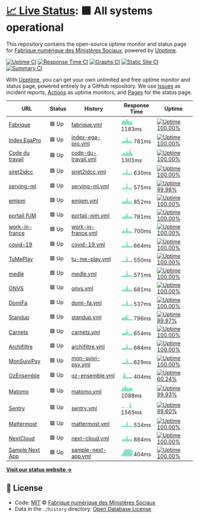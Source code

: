 # [📈 Live Status](https://SocialGouv.github.io/upptime): <!--live status--> **🟩 All systems operational**

This repository contains the open-source uptime monitor and status page for [Fabrique numérique des Ministères Sociaux](https://incubateur.social.gouv.fr), powered by [Upptime](https://github.com/upptime/upptime).

[![Uptime CI](https://github.com/koj-co/upptime/workflows/Uptime%20CI/badge.svg)](https://github.com/koj-co/upptime/actions?query=workflow%3A%22Uptime+CI%22)
[![Response Time CI](https://github.com/koj-co/upptime/workflows/Response%20Time%20CI/badge.svg)](https://github.com/koj-co/upptime/actions?query=workflow%3A%22Response+Time+CI%22)
[![Graphs CI](https://github.com/koj-co/upptime/workflows/Graphs%20CI/badge.svg)](https://github.com/koj-co/upptime/actions?query=workflow%3A%22Graphs+CI%22)
[![Static Site CI](https://github.com/koj-co/upptime/workflows/Static%20Site%20CI/badge.svg)](https://github.com/koj-co/upptime/actions?query=workflow%3A%22Static+Site+CI%22)
[![Summary CI](https://github.com/koj-co/upptime/workflows/Summary%20CI/badge.svg)](https://github.com/koj-co/upptime/actions?query=workflow%3A%22Summary+CI%22)

With [Upptime](https://upptime.js.org), you can get your own unlimited and free uptime monitor and status page, powered entirely by a GitHub repository. We use [Issues](https://github.com/SocialGouv/upptime/issues) as incident reports, [Actions](https://github.com/SocialGouv/upptime/actions) as uptime monitors, and [Pages](https://SocialGouv.github.io/upptime) for the status page.

<!--start: status pages-->
<!-- This summary is generated by Upptime (https://github.com/upptime/upptime) -->
<!-- Do not edit this manually, your changes will be overwritten -->

| URL                                                                                           | Status | History                                                                                                 | Response Time                                                                         | Uptime                                                                                                                                                                                                                               |
| --------------------------------------------------------------------------------------------- | ------ | ------------------------------------------------------------------------------------------------------- | ------------------------------------------------------------------------------------- | ------------------------------------------------------------------------------------------------------------------------------------------------------------------------------------------------------------------------------------ |
| [Fabrique](https://fabrique.social.gouv.fr)                                                   | 🟩 Up  | [fabrique.yml](https://github.com/SocialGouv/upptime/commits/master/history/fabrique.yml)               | <img alt="Response time graph" src="./graphs/fabrique.png" height="20"> 1183ms        | [![Uptime 100.00%](https://img.shields.io/endpoint?url=https%3A%2F%2Fraw.githubusercontent.com%2FSocialGouv%2Fupptime%2Fmaster%2Fapi%2Ffabrique%2Fuptime.json)](https://SocialGouv.github.io/upptime/history/fabrique)               |
| [Index EgaPro](http://index-egapro.travail.gouv.fr/)                                          | 🟩 Up  | [index-ega-pro.yml](https://github.com/SocialGouv/upptime/commits/master/history/index-ega-pro.yml)     | <img alt="Response time graph" src="./graphs/index-ega-pro.png" height="20"> 781ms    | [![Uptime 100.00%](https://img.shields.io/endpoint?url=https%3A%2F%2Fraw.githubusercontent.com%2FSocialGouv%2Fupptime%2Fmaster%2Fapi%2Findex-ega-pro%2Fuptime.json)](https://SocialGouv.github.io/upptime/history/index-ega-pro)     |
| [Code du travail](https://code.travail.gouv.fr)                                               | 🟩 Up  | [code-du-travail.yml](https://github.com/SocialGouv/upptime/commits/master/history/code-du-travail.yml) | <img alt="Response time graph" src="./graphs/code-du-travail.png" height="20"> 1301ms | [![Uptime 100.00%](https://img.shields.io/endpoint?url=https%3A%2F%2Fraw.githubusercontent.com%2FSocialGouv%2Fupptime%2Fmaster%2Fapi%2Fcode-du-travail%2Fuptime.json)](https://SocialGouv.github.io/upptime/history/code-du-travail) |
| [siret2idcc](https://siret2idcc.fabrique.social.gouv.fr/api/v2/82161143100015,80258570300027) | 🟩 Up  | [siret2idcc.yml](https://github.com/SocialGouv/upptime/commits/master/history/siret2idcc.yml)           | <img alt="Response time graph" src="./graphs/siret2idcc.png" height="20"> 630ms       | [![Uptime 100.00%](https://img.shields.io/endpoint?url=https%3A%2F%2Fraw.githubusercontent.com%2FSocialGouv%2Fupptime%2Fmaster%2Fapi%2Fsiret2idcc%2Fuptime.json)](https://SocialGouv.github.io/upptime/history/siret2idcc)           |
| [serving-ml](https://serving-ml.fabrique.social.gouv.fr/v1/models/sentqam)                    | 🟩 Up  | [serving-ml.yml](https://github.com/SocialGouv/upptime/commits/master/history/serving-ml.yml)           | <img alt="Response time graph" src="./graphs/serving-ml.png" height="20"> 575ms       | [![Uptime 99.98%](https://img.shields.io/endpoint?url=https%3A%2F%2Fraw.githubusercontent.com%2FSocialGouv%2Fupptime%2Fmaster%2Fapi%2Fserving-ml%2Fuptime.json)](https://SocialGouv.github.io/upptime/history/serving-ml)            |
| [emjpm](https://emjpm.fabrique.social.gouv.fr)                                                | 🟩 Up  | [emjpm.yml](https://github.com/SocialGouv/upptime/commits/master/history/emjpm.yml)                     | <img alt="Response time graph" src="./graphs/emjpm.png" height="20"> 852ms            | [![Uptime 100.00%](https://img.shields.io/endpoint?url=https%3A%2F%2Fraw.githubusercontent.com%2FSocialGouv%2Fupptime%2Fmaster%2Fapi%2Femjpm%2Fuptime.json)](https://SocialGouv.github.io/upptime/history/emjpm)                     |
| [portail PJM](https://pjm.social.gouv.fr/)                                                    | 🟩 Up  | [portail-pjm.yml](https://github.com/SocialGouv/upptime/commits/master/history/portail-pjm.yml)         | <img alt="Response time graph" src="./graphs/portail-pjm.png" height="20"> 781ms      | [![Uptime 100.00%](https://img.shields.io/endpoint?url=https%3A%2F%2Fraw.githubusercontent.com%2FSocialGouv%2Fupptime%2Fmaster%2Fapi%2Fportail-pjm%2Fuptime.json)](https://SocialGouv.github.io/upptime/history/portail-pjm)         |
| [work-in-france](https://work-in-france.fabrique.social.gouv.fr)                              | 🟩 Up  | [work-in-france.yml](https://github.com/SocialGouv/upptime/commits/master/history/work-in-france.yml)   | <img alt="Response time graph" src="./graphs/work-in-france.png" height="20"> 700ms   | [![Uptime 100.00%](https://img.shields.io/endpoint?url=https%3A%2F%2Fraw.githubusercontent.com%2FSocialGouv%2Fupptime%2Fmaster%2Fapi%2Fwork-in-france%2Fuptime.json)](https://SocialGouv.github.io/upptime/history/work-in-france)   |
| [covid-19](https://covid-19.sante.gouv.fr)                                                    | 🟩 Up  | [covid-19.yml](https://github.com/SocialGouv/upptime/commits/master/history/covid-19.yml)               | <img alt="Response time graph" src="./graphs/covid-19.png" height="20"> 664ms         | [![Uptime 100.00%](https://img.shields.io/endpoint?url=https%3A%2F%2Fraw.githubusercontent.com%2FSocialGouv%2Fupptime%2Fmaster%2Fapi%2Fcovid-19%2Fuptime.json)](https://SocialGouv.github.io/upptime/history/covid-19)               |
| [TuMePlay](https://tumeplay.fabrique.social.gouv.fr/)                                         | 🟩 Up  | [tu-me-play.yml](https://github.com/SocialGouv/upptime/commits/master/history/tu-me-play.yml)           | <img alt="Response time graph" src="./graphs/tu-me-play.png" height="20"> 550ms       | [![Uptime 100.00%](https://img.shields.io/endpoint?url=https%3A%2F%2Fraw.githubusercontent.com%2FSocialGouv%2Fupptime%2Fmaster%2Fapi%2Ftu-me-play%2Fuptime.json)](https://SocialGouv.github.io/upptime/history/tu-me-play)           |
| [medlé](https://medle.fabrique.social.gouv.fr/)                                               | 🟩 Up  | [medle.yml](https://github.com/SocialGouv/upptime/commits/master/history/medle.yml)                     | <img alt="Response time graph" src="./graphs/medle.png" height="20"> 571ms            | [![Uptime 100.00%](https://img.shields.io/endpoint?url=https%3A%2F%2Fraw.githubusercontent.com%2FSocialGouv%2Fupptime%2Fmaster%2Fapi%2Fmedle%2Fuptime.json)](https://SocialGouv.github.io/upptime/history/medle)                     |
| [ONVS](https://onvs.fabrique.social.gouv.fr/)                                                 | 🟩 Up  | [onvs.yml](https://github.com/SocialGouv/upptime/commits/master/history/onvs.yml)                       | <img alt="Response time graph" src="./graphs/onvs.png" height="20"> 681ms             | [![Uptime 100.00%](https://img.shields.io/endpoint?url=https%3A%2F%2Fraw.githubusercontent.com%2FSocialGouv%2Fupptime%2Fmaster%2Fapi%2Fonvs%2Fuptime.json)](https://SocialGouv.github.io/upptime/history/onvs)                       |
| [DomiFa](https://domifa.fabrique.social.gouv.fr/)                                             | 🟩 Up  | [domi-fa.yml](https://github.com/SocialGouv/upptime/commits/master/history/domi-fa.yml)                 | <img alt="Response time graph" src="./graphs/domi-fa.png" height="20"> 537ms          | [![Uptime 100.00%](https://img.shields.io/endpoint?url=https%3A%2F%2Fraw.githubusercontent.com%2FSocialGouv%2Fupptime%2Fmaster%2Fapi%2Fdomi-fa%2Fuptime.json)](https://SocialGouv.github.io/upptime/history/domi-fa)                 |
| [Standup](https://standup.fabrique.social.gouv.fr/healthz)                                    | 🟩 Up  | [standup.yml](https://github.com/SocialGouv/upptime/commits/master/history/standup.yml)                 | <img alt="Response time graph" src="./graphs/standup.png" height="20"> 796ms          | [![Uptime 99.97%](https://img.shields.io/endpoint?url=https%3A%2F%2Fraw.githubusercontent.com%2FSocialGouv%2Fupptime%2Fmaster%2Fapi%2Fstandup%2Fuptime.json)](https://SocialGouv.github.io/upptime/history/standup)                  |
| [Carnets](https://carnets.fabrique.social.gouv.fr/api/healthz)                                | 🟩 Up  | [carnets.yml](https://github.com/SocialGouv/upptime/commits/master/history/carnets.yml)                 | <img alt="Response time graph" src="./graphs/carnets.png" height="20"> 654ms          | [![Uptime 100.00%](https://img.shields.io/endpoint?url=https%3A%2F%2Fraw.githubusercontent.com%2FSocialGouv%2Fupptime%2Fmaster%2Fapi%2Fcarnets%2Fuptime.json)](https://SocialGouv.github.io/upptime/history/carnets)                 |
| [Archifiltre](https://archifiltre.fabrique.social.gouv.fr/)                                   | 🟩 Up  | [archifiltre.yml](https://github.com/SocialGouv/upptime/commits/master/history/archifiltre.yml)         | <img alt="Response time graph" src="./graphs/archifiltre.png" height="20"> 684ms      | [![Uptime 100.00%](https://img.shields.io/endpoint?url=https%3A%2F%2Fraw.githubusercontent.com%2FSocialGouv%2Fupptime%2Fmaster%2Fapi%2Farchifiltre%2Fuptime.json)](https://SocialGouv.github.io/upptime/history/archifiltre)         |
| [MonSuiviPsy](https://monsuivipsy.fabrique.social.gouv.fr/)                                   | 🟩 Up  | [mon-suivi-psy.yml](https://github.com/SocialGouv/upptime/commits/master/history/mon-suivi-psy.yml)     | <img alt="Response time graph" src="./graphs/mon-suivi-psy.png" height="20"> 629ms    | [![Uptime 100.00%](https://img.shields.io/endpoint?url=https%3A%2F%2Fraw.githubusercontent.com%2FSocialGouv%2Fupptime%2Fmaster%2Fapi%2Fmon-suivi-psy%2Fuptime.json)](https://SocialGouv.github.io/upptime/history/mon-suivi-psy)     |
| [OzEnsemble](https://ozensemble.fabrique.social.gouv.fr/)                                     | 🟩 Up  | [oz-ensemble.yml](https://github.com/SocialGouv/upptime/commits/master/history/oz-ensemble.yml)         | <img alt="Response time graph" src="./graphs/oz-ensemble.png" height="20"> 404ms      | [![Uptime 60.24%](https://img.shields.io/endpoint?url=https%3A%2F%2Fraw.githubusercontent.com%2FSocialGouv%2Fupptime%2Fmaster%2Fapi%2Foz-ensemble%2Fuptime.json)](https://SocialGouv.github.io/upptime/history/oz-ensemble)          |
| [Matomo](https://matomo.fabrique.social.gouv.fr/)                                             | 🟩 Up  | [matomo.yml](https://github.com/SocialGouv/upptime/commits/master/history/matomo.yml)                   | <img alt="Response time graph" src="./graphs/matomo.png" height="20"> 1088ms          | [![Uptime 99.93%](https://img.shields.io/endpoint?url=https%3A%2F%2Fraw.githubusercontent.com%2FSocialGouv%2Fupptime%2Fmaster%2Fapi%2Fmatomo%2Fuptime.json)](https://SocialGouv.github.io/upptime/history/matomo)                    |
| [Sentry](https://sentry.fabrique.social.gouv.fr/)                                             | 🟩 Up  | [sentry.yml](https://github.com/SocialGouv/upptime/commits/master/history/sentry.yml)                   | <img alt="Response time graph" src="./graphs/sentry.png" height="20"> 1565ms          | [![Uptime 99.60%](https://img.shields.io/endpoint?url=https%3A%2F%2Fraw.githubusercontent.com%2FSocialGouv%2Fupptime%2Fmaster%2Fapi%2Fsentry%2Fuptime.json)](https://SocialGouv.github.io/upptime/history/sentry)                    |
| [Mattermost](https://mattermost.fabrique.social.gouv.fr/)                                     | 🟩 Up  | [mattermost.yml](https://github.com/SocialGouv/upptime/commits/master/history/mattermost.yml)           | <img alt="Response time graph" src="./graphs/mattermost.png" height="20"> 534ms       | [![Uptime 100.00%](https://img.shields.io/endpoint?url=https%3A%2F%2Fraw.githubusercontent.com%2FSocialGouv%2Fupptime%2Fmaster%2Fapi%2Fmattermost%2Fuptime.json)](https://SocialGouv.github.io/upptime/history/mattermost)           |
| [NextCloud](https://nextcloud.fabrique.social.gouv.fr/)                                       | 🟩 Up  | [next-cloud.yml](https://github.com/SocialGouv/upptime/commits/master/history/next-cloud.yml)           | <img alt="Response time graph" src="./graphs/next-cloud.png" height="20"> 884ms       | [![Uptime 100.00%](https://img.shields.io/endpoint?url=https%3A%2F%2Fraw.githubusercontent.com%2FSocialGouv%2Fupptime%2Fmaster%2Fapi%2Fnext-cloud%2Fuptime.json)](https://SocialGouv.github.io/upptime/history/next-cloud)           |
| [Sample Next App](https://sample-next-app.fabrique.social.gouv.fr)                            | 🟩 Up  | [sample-next-app.yml](https://github.com/SocialGouv/upptime/commits/master/history/sample-next-app.yml) | <img alt="Response time graph" src="./graphs/sample-next-app.png" height="20"> 404ms  | [![Uptime 100.00%](https://img.shields.io/endpoint?url=https%3A%2F%2Fraw.githubusercontent.com%2FSocialGouv%2Fupptime%2Fmaster%2Fapi%2Fsample-next-app%2Fuptime.json)](https://SocialGouv.github.io/upptime/history/sample-next-app) |

<!--end: status pages-->

[**Visit our status website →**](https://SocialGouv.github.io/upptime)

## 📄 License

- Code: [MIT](./LICENSE) © [Fabrique numérique des Ministères Sociaux](https://incubateur.social.gouv.fr)
- Data in the `./history` directory: [Open Database License](https://opendatacommons.org/licenses/odbl/1-0/)
